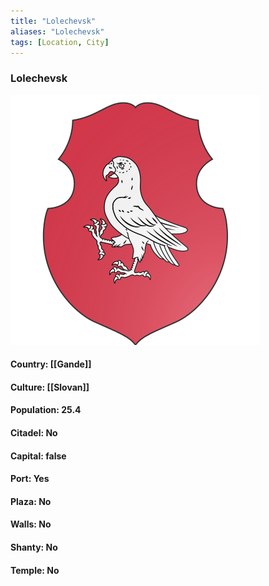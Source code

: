 ```yaml
---
title: "Lolechevsk"
aliases: "Lolechevsk"
tags: [Location, City]
---
```

### Lolechevsk
![](attachment/fbb1028d380115bfbe56652120229347.svg)

#### Country: [[Gande]]

#### Culture: [[Slovan]]

#### Population: 25.4

#### Citadel: No

#### Capital: false

#### Port: Yes

#### Plaza: No

#### Walls: No

#### Shanty: No

#### Temple: No

